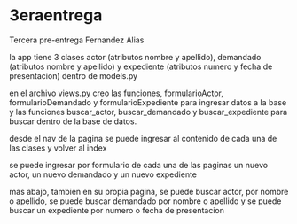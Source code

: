 # 3eraentrega
Tercera pre-entrega Fernandez Alias


la app tiene 3 clases actor (atributos nombre y apellido), demandado (atributos nombre y apellido) y 
expediente (atributos numero y fecha de presentacion) dentro de models.py

en el archivo views.py creo las funciones, formularioActor, formularioDemandado y formularioExpediente para ingresar datos a la base
y las funciones buscar_actor, buscar_demandado y buscar_expediente para buscar dentro de la base de datos.

desde el nav de la pagina se puede ingresar al contenido de cada una de las clases y volver al index

se puede ingresar por formulario de cada una de las paginas un nuevo actor, un nuevo demandado y un nuevo expediente

mas abajo, tambien en su propia pagina, se puede buscar actor, por nombre o apellido, 
se puede buscar demandado por nombre o apellido y se puede buscar un expediente por numero o fecha de presentacion


